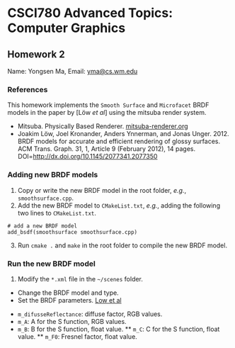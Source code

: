 # CSCI780 Advanced Topics: Computer Graphics

## Homework 2

Name: Yongsen Ma, Email: yma@cs.wm.edu

### References

This homework implements the `Smooth Surface` and `Microfacet` BRDF models in the paper by [Löw *et al*] using the mitsuba render system.
- Mitsuba. Physically Based Renderer. [mitsuba-renderer.org](https://www.mitsuba-renderer.org)
- Joakim Löw, Joel Kronander, Anders Ynnerman, and Jonas Unger. 2012. BRDF models for accurate and efficient rendering of glossy surfaces. ACM Trans. Graph. 31, 1, Article 9 (February 2012), 14 pages. DOI=http://dx.doi.org/10.1145/2077341.2077350

### Adding new BRDF models
1. Copy or write the new BRDF model in the root folder, *e.g.*, `smoothsurface.cpp`.
2. Add the new BRDF model to `CMakeList.txt`, *e.g.*, adding the following two lines to `CMakeList.txt`.
```
# add a new BRDF model
add_bsdf(smoothsurface smoothsurface.cpp)
```
3. Run `cmake .` and `make` in the root folder to compile the new BRDF model.

### Run the new BRDF model
1. Modify the `*.xml` file in the `~/scenes` folder.
- Change the BRDF model and type.
- Set the BRDF parameters. [Low et al](http://dl.acm.org/citation.cfm?id=2077350)
* `m_difusseReflectance`: diffuse factor, RGB values.
* `m_A`: A for the S function, RGB values.
* `m_B`: B for the S function, float value.
** `m_C`: C for the S function, float value.
** `m_F0`: Fresnel factor, float value.
